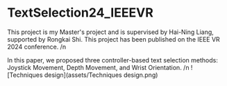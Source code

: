 # TextSelection24_IEEEVR
This project is my Master's project and is supervised by Hai-Ning Liang, supported by Rongkai Shi.
This project has been published on the IEEE VR 2024 conference. /n

In this paper, we proposed three controller-based text selection methods: Joystick Movement, Depth Movement, and Wrist Orientation. /n ![Techniques design](assets/Techniques design.png)
